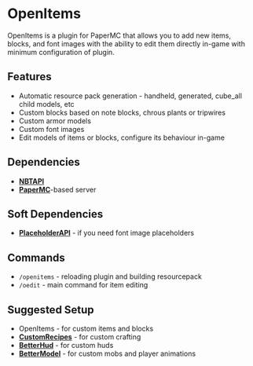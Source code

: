 # OpenItems

OpenItems is a plugin for PaperMC that allows you to add new items, blocks, and font images with the ability to edit them directly in-game with minimum configuration of plugin.

## Features
- Automatic resource pack generation - handheld, generated, cube_all child models, etc
- Custom blocks based on note blocks, chrous plants or tripwires
- Custom armor models
- Custom font images
- Edit models of items or blocks, configure its behaviour in-game

## Dependencies
- [**NBTAPI**](https://modrinth.com/plugin/nbtapi)
- [**PaperMC**](https://papermc.io/)-based server

## Soft Dependencies
- [**PlaceholderAPI**](https://www.spigotmc.org/resources/placeholderapi.6245/) - if you need font image placeholders

## Commands
- `/openitems` - reloading plugin and building resourcepack
- `/oedit` - main command for item editing

## Suggested Setup
- OpenItems - for custom items and blocks
- [**CustomRecipes**](https://www.spigotmc.org/resources/%E2%96%BA%E2%96%BA-customrecipes-1-8-x-1-21-x-advanced-recipes-made-easy-%E2%97%84%E2%97%84.36925/) - for custom crafting
- [**BetterHud**](https://www.spigotmc.org/resources/%E2%AD%90betterhud%E2%AD%90a-beautiful-hud-plugin-you-havent-seen-before%E2%9C%85auto-resource-pack-build%E2%9C%85.115559/) - for custom huds
- [**BetterModel**](https://www.spigotmc.org/resources/bettermodel-modern-blockbench-model-engine-folia-supported.121561/) - for custom mobs and player animations